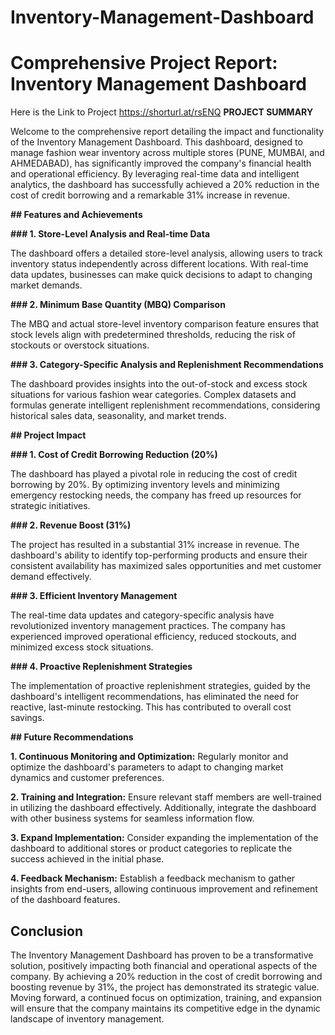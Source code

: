 # Inventory-Management-Dashboard
# Comprehensive Project Report: Inventory Management Dashboard

Here is the Link to Project https://shorturl.at/rsENQ
**PROJECT SUMMARY**

Welcome to the comprehensive report detailing the impact and functionality of the Inventory Management Dashboard. This dashboard, designed to manage fashion wear inventory across multiple stores (PUNE, MUMBAI, and AHMEDABAD), has significantly improved the company's financial health and operational efficiency. By leveraging real-time data and intelligent analytics, the dashboard has successfully achieved a 20% reduction in the cost of credit borrowing and a remarkable 31% increase in revenue.

**## Features and Achievements**

**### 1. Store-Level Analysis and Real-time Data**

The dashboard offers a detailed store-level analysis, allowing users to track inventory status independently across different locations. With real-time data updates, businesses can make quick decisions to adapt to changing market demands.

**### 2. Minimum Base Quantity (MBQ) Comparison**

The MBQ and actual store-level inventory comparison feature ensures that stock levels align with predetermined thresholds, reducing the risk of stockouts or overstock situations.

**### 3. Category-Specific Analysis and Replenishment Recommendations**

The dashboard provides insights into the out-of-stock and excess stock situations for various fashion wear categories. Complex datasets and formulas generate intelligent replenishment recommendations, considering historical sales data, seasonality, and market trends.

**## Project Impact**

**### 1. Cost of Credit Borrowing Reduction (20%)**

The dashboard has played a pivotal role in reducing the cost of credit borrowing by 20%. By optimizing inventory levels and minimizing emergency restocking needs, the company has freed up resources for strategic initiatives.

**### 2. Revenue Boost (31%)**

The project has resulted in a substantial 31% increase in revenue. The dashboard's ability to identify top-performing products and ensure their consistent availability has maximized sales opportunities and met customer demand effectively.

**### 3. Efficient Inventory Management**

The real-time data updates and category-specific analysis have revolutionized inventory management practices. The company has experienced improved operational efficiency, reduced stockouts, and minimized excess stock situations.

**### 4. Proactive Replenishment Strategies**

The implementation of proactive replenishment strategies, guided by the dashboard's intelligent recommendations, has eliminated the need for reactive, last-minute restocking. This has contributed to overall cost savings.

**## Future Recommendations**

**1. **Continuous Monitoring and Optimization**:** Regularly monitor and optimize the dashboard's parameters to adapt to changing market dynamics and customer preferences.

**2. **Training and Integration**:** Ensure relevant staff members are well-trained in utilizing the dashboard effectively. Additionally, integrate the dashboard with other business systems for seamless information flow.

**3. **Expand Implementation**:** Consider expanding the implementation of the dashboard to additional stores or product categories to replicate the success achieved in the initial phase.

**4. **Feedback Mechanism**:** Establish a feedback mechanism to gather insights from end-users, allowing continuous improvement and refinement of the dashboard features.

## Conclusion

The Inventory Management Dashboard has proven to be a transformative solution, positively impacting both financial and operational aspects of the company. By achieving a 20% reduction in the cost of credit borrowing and boosting revenue by 31%, the project has demonstrated its strategic value. Moving forward, a continued focus on optimization, training, and expansion will ensure that the company maintains its competitive edge in the dynamic landscape of inventory management.
